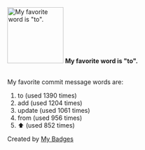 <img src="https://github.com/my-badges/my-badges/blob/master/src/all-badges/favorite-word/favorite-word.png?raw=true" alt="My favorite word is &quot;to&quot;." title="My favorite word is &quot;to&quot;." width="128">
<strong>My favorite word is &quot;to&quot;.</strong>
<br><br>

My favorite commit message words are:

1. to (used 1390 times)
2. add (used 1204 times)
3. update (used 1061 times)
4. from (used 956 times)
5. :arrow_up: (used 852 times)


Created by <a href="https://github.com/my-badges/my-badges">My Badges</a>